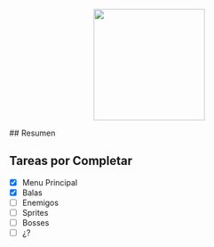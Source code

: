 <p align="center">
  <img src="http://inu.party/files/FuckCatLogo.png" height="200" width=auto; />
</p>
## Resumen

## Tareas por Completar
- [x] Menu Principal
- [x] Balas
- [ ] Enemigos
- [ ] Sprites
- [ ] Bosses
- [ ] ¿?
